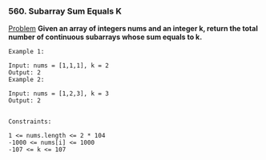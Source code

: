 ### 560. Subarray Sum Equals K

[Problem](https://leetcode.com/problems/subarray-sum-equals-k/)
**Given an array of integers nums and an integer k, return the total number of continuous subarrays whose sum equals to k.**

 
```
Example 1:

Input: nums = [1,1,1], k = 2
Output: 2
Example 2:

Input: nums = [1,2,3], k = 3
Output: 2
 

Constraints:

1 <= nums.length <= 2 * 104
-1000 <= nums[i] <= 1000
-107 <= k <= 107
```